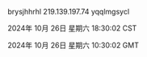 brysjhhrhl 219.139.197.74 yqqlmgsycl

2024年 10月 26日 星期六 18:30:02 CST

2024年 10月 26日 星期六 10:30:02 GMT
